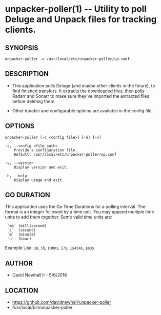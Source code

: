 unpacker-poller(1) -- Utility to poll Deluge and Unpack files for tracking clients.
===

## SYNOPSIS

`unpacker-poller -c /usr/local/etc/unpacker-poller/up.conf`

## DESCRIPTION

* This application polls Deluge (and maybe other clients in the future),
to find finished transfers. It extracts the downloaded files, then polls
Radarr and Sonarr to make sure they've imported the extracted files before
deleting them.

* Other tunable and configurable options are available in the config file.

## OPTIONS

`unpacker-poller [-c <config file>] [-h] [-v]`

    -c, --config <file_path>
        Provide a configuration file.
        Default: /usr/local/etc/unpacker-poller/up.conf

    -v, --version
        Display version and exit.

    -h, --help
        Display usage and exit.


## GO DURATION

This application uses the Go Time Durations for a polling interval.
The format is an integer followed by a time unit. You may append
multiple time units to add them together. Some valid time units are:

     `ms` (millisecond)
     `s`  (second)
     `m`  (minute)
     `h`  (hour)

Example Use: `1m`, `5h`, `100ms`, `17s`, `1s45ms`, `1m3s`

## AUTHOR

* David Newhall II - 5/6/2018

## LOCATION

* https://github.com/davidnewhall/unpacker-poller
* /usr/local/bin/unpacker-poller
